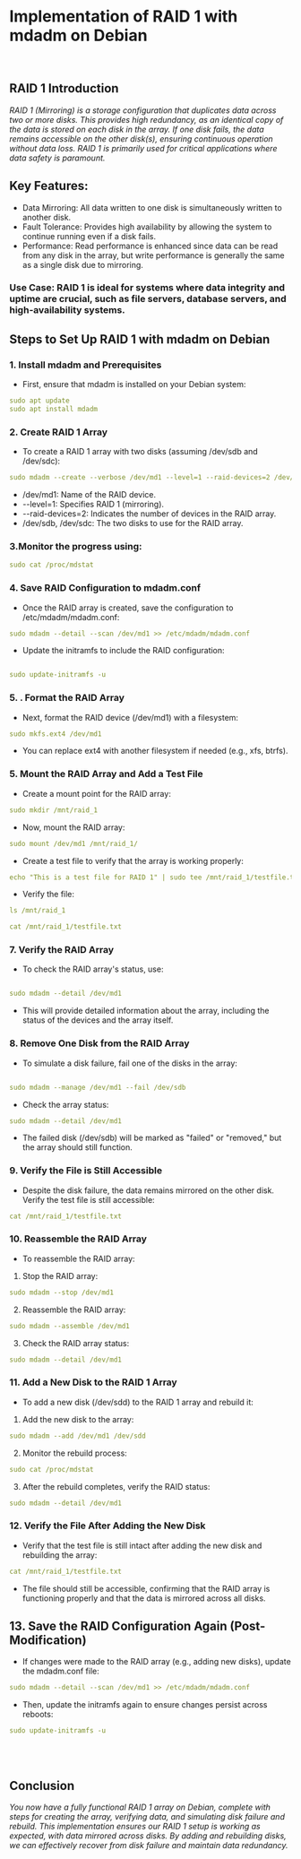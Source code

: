 # Implementation of RAID 1 with mdadm on Debian

<br>

## RAID 1 Introduction
*RAID 1 (Mirroring) is a storage configuration that duplicates data across two or more disks. This provides high redundancy, as an identical copy of the data is stored on each disk in the array. If one disk fails, the data remains accessible on the other disk(s), ensuring continuous operation without data loss. RAID 1 is primarily used for critical applications where data safety is paramount.*

## Key Features:

- Data Mirroring: All data written to one disk is simultaneously written to another disk.
- Fault Tolerance: Provides high availability by allowing the system to continue running even if a disk fails.
- Performance: Read performance is enhanced since data can be read from any disk in the array, but write performance is generally the same as a single disk due to mirroring.

### Use Case: RAID 1 is ideal for systems where data integrity and uptime are crucial, such as file servers, database servers, and high-availability systems.



## Steps to Set Up RAID 1 with mdadm on Debian

### 1. Install mdadm and Prerequisites
  - First, ensure that mdadm is installed on your Debian system:

```yml
sudo apt update
sudo apt install mdadm
```

### 2. Create RAID 1 Array
  - To create a RAID 1 array with two disks (assuming /dev/sdb and /dev/sdc):

```yml
sudo mdadm --create --verbose /dev/md1 --level=1 --raid-devices=2 /dev/sdb /dev/sdc

```
- /dev/md1: Name of the RAID device.
- --level=1: Specifies RAID 1 (mirroring).
- --raid-devices=2: Indicates the number of devices in the RAID array.
- /dev/sdb, /dev/sdc: The two disks to use for the RAID array.

### 3.Monitor the progress using:

```yml
sudo cat /proc/mdstat
```
### 4. Save RAID Configuration to mdadm.conf
  - Once the RAID array is created, save the configuration to /etc/mdadm/mdadm.conf:

```yml
sudo mdadm --detail --scan /dev/md1 >> /etc/mdadm/mdadm.conf
```
  - Update the initramfs to include the RAID configuration:
```yml

sudo update-initramfs -u
```

### 5. . Format the RAID Array
  - Next, format the RAID device (/dev/md1) with a filesystem:

```yml
sudo mkfs.ext4 /dev/md1
```
  - You can replace ext4 with another filesystem if needed (e.g., xfs, btrfs).

### 5. Mount the RAID Array and Add a Test File
  - Create a mount point for the RAID array:

```yml
sudo mkdir /mnt/raid_1
```
  - Now, mount the RAID array:

```yml
sudo mount /dev/md1 /mnt/raid_1/
```

  - Create a test file to verify that the array is working properly:

```yml
echo "This is a test file for RAID 1" | sudo tee /mnt/raid_1/testfile.txt
```

  - Verify the file:

```yml
ls /mnt/raid_1

cat /mnt/raid_1/testfile.txt

```

### 7. Verify the RAID Array
  - To check the RAID array's status, use:

```yml

sudo mdadm --detail /dev/md1
```

  - This will provide detailed information about the array, including the status of the devices and the array itself.

### 8. Remove One Disk from the RAID Array
  - To simulate a disk failure, fail one of the disks in the array:

```yml

sudo mdadm --manage /dev/md1 --fail /dev/sdb

```

  - Check the array status:

```yml
sudo mdadm --detail /dev/md1
```

  - The failed disk (/dev/sdb) will be marked as "failed" or "removed," but the array should still function.

### 9. Verify the File is Still Accessible
  - Despite the disk failure, the data remains mirrored on the other disk. Verify the test file is still accessible:

```yml
cat /mnt/raid_1/testfile.txt
```

### 10. Reassemble the RAID Array
  - To reassemble the RAID array:

1. Stop the RAID array:
```yml
sudo mdadm --stop /dev/md1
```

2. Reassemble the RAID array:
```yml
sudo mdadm --assemble /dev/md1
```

3. Check the RAID array status:
```yml
sudo mdadm --detail /dev/md1
```

### 11. Add a New Disk to the RAID 1 Array
  - To add a new disk (/dev/sdd) to the RAID 1 array and rebuild it:

1. Add the new disk to the array:
```yml
sudo mdadm --add /dev/md1 /dev/sdd
```

2. Monitor the rebuild process:
```yml
sudo cat /proc/mdstat
```

3. After the rebuild completes, verify the RAID status:
```yml
sudo mdadm --detail /dev/md1
```
### 12. Verify the File After Adding the New Disk
  - Verify that the test file is still intact after adding the new disk and rebuilding the array:

```yml
cat /mnt/raid_1/testfile.txt
```
  - The file should still be accessible, confirming that the RAID array is functioning properly and that the data is mirrored across all disks.

## 13. Save the RAID Configuration Again (Post-Modification)
  - If changes were made to the RAID array (e.g., adding new disks), update the mdadm.conf file:

```yml
sudo mdadm --detail --scan /dev/md1 >> /etc/mdadm/mdadm.conf
```

  - Then, update the initramfs again to ensure changes persist across reboots:

```yml
sudo update-initramfs -u
```

<br>
<br>


## Conclusion

*You now have a fully functional RAID 1 array on Debian, complete with steps for creating the array, verifying data, and simulating disk failure and rebuild. This implementation ensures our RAID 1 setup is working as expected, with data mirrored across disks. By adding and rebuilding disks, we can effectively recover from disk failure and maintain data redundancy.*







